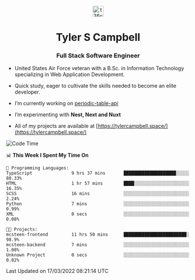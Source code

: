 <p align="center">
<a href="https://www.linkedin.com/in/t36campbell" target="blank"><img align="center" src="https://ik.imagekit.io/t36campbell/Portfolio/linkedin.png.original_m8bbGgPh6.png" alt="t36campbell" height="30" width="30" /></a>
</p>
<h1 align="center">Tyler S Campbell</h1>
<h3 align="center">Full Stack Software Engineer</h3>

* United States Air Force veteran with a B.Sc. in Information Technology specializing in Web Application Development. 

* Quick study, eager to cultivate the skills needed to become an elite developer.

* I’m currently working on [periodic-table-api](https://github.com/t36campbell/periodic-table-api)

* I’m experimenting with **Nest, Next and Nuxt**

* All of my projects are available at [https://tylercampbell.space/](https://tylercampbell.space/)

<!--START_SECTION:waka-->
![Code Time](http://img.shields.io/badge/Code%20Time-1%2C503%20hrs%2013%20mins-blue)

📊 **This Week I Spent My Time On** 

```text
💬 Programming Languages: 
TypeScript               9 hrs 37 mins       ████████████████████░░░░░   80.33% 
HTML                     1 hr 57 mins        ████░░░░░░░░░░░░░░░░░░░░░   16.35% 
SCSS                     16 mins             ░░░░░░░░░░░░░░░░░░░░░░░░░   2.24% 
Python                   7 mins              ░░░░░░░░░░░░░░░░░░░░░░░░░   0.99% 
XML                      0 secs              ░░░░░░░░░░░░░░░░░░░░░░░░░   0.08%

🐱‍💻 Projects: 
mcsteen-frontend         11 hrs 50 mins      ████████████████████████░   98.9% 
mcsteen-backend          7 mins              ░░░░░░░░░░░░░░░░░░░░░░░░░   1.08% 
Unknown Project          0 secs              ░░░░░░░░░░░░░░░░░░░░░░░░░   0.02%

```


 Last Updated on 17/03/2022 08:21:14 UTC
<!--END_SECTION:waka-->
